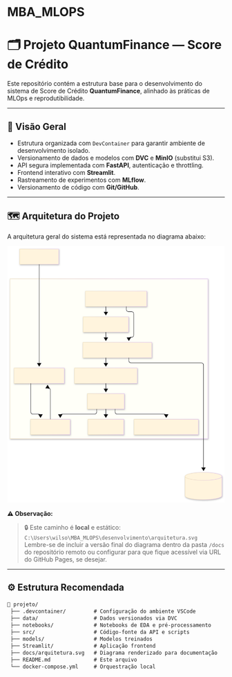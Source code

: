 # MBA_MLOPS

# 🗂️ Projeto QuantumFinance — Score de Crédito

Este repositório contém a estrutura base para o desenvolvimento do sistema de Score de Crédito **QuantumFinance**, alinhado às práticas de MLOps e reprodutibilidade.

---

## 📌 **Visão Geral**

- Estrutura organizada com `DevContainer` para garantir ambiente de desenvolvimento isolado.
- Versionamento de dados e modelos com **DVC** e **MinIO** (substitui S3).
- API segura implementada com **FastAPI**, autenticação e throttling.
- Frontend interativo com **Streamlit**.
- Rastreamento de experimentos com **MLflow**.
- Versionamento de código com **Git/GitHub**.

---

## 🗺️ **Arquitetura do Projeto**

A arquitetura geral do sistema está representada no diagrama abaixo:

![Arquitetura](references/docs/arquitetura.svg)


**⚠️ Observação:**  
> 🔒 Este caminho é **local** e estático:
> `C:\Users\wilso\MBA_MLOPS\desenvolvimento\arquitetura.svg`  
> Lembre-se de incluir a versão final do diagrama dentro da pasta `/docs` do repositório remoto ou configurar para que fique acessível via URL do GitHub Pages, se desejar.

---

## ⚙️ **Estrutura Recomendada**

```plaintext
📁 projeto/
 ├── .devcontainer/         # Configuração do ambiente VSCode
 ├── data/                  # Dados versionados via DVC
 ├── notebooks/             # Notebooks de EDA e pré-processamento
 ├── src/                   # Código-fonte da API e scripts
 ├── models/                # Modelos treinados
 ├── Streamlit/             # Aplicação frontend
 ├── docs/arquitetura.svg   # Diagrama renderizado para documentação
 ├── README.md              # Este arquivo
 └── docker-compose.yml     # Orquestração local
